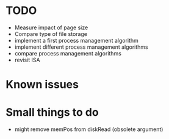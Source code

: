 # TODO

- Measure impact of page size
- Compare type of file storage
- implement a first process management algorithm
- implement different process management algorithms
- compare process management algorithms
- revisit ISA

# Known issues

# Small things to do

- might remove memPos from diskRead (obsolete argument)
